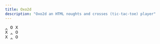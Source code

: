 ```yaml
---
title: Oxo2d 
description: "Oxo2d an HTML noughts and crosses (tic-tac-toe) player"
---
```


<pre class="oxo2d">
<a href="../d/">.</a> O X
X <a href="../38/">.</a> O
X <a href="../39/">.</a> O
</pre>

